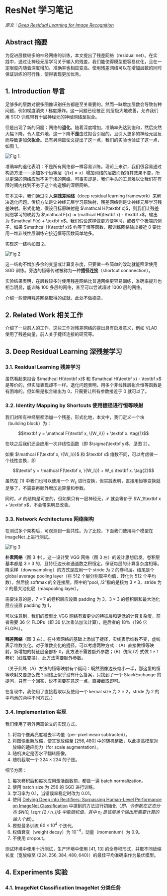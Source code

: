 # ResNet 学习笔记
*原文：[Deep Residual Learning for Image Recognition](https://arxiv.org/abs/1512.03385)*

## Abstract 摘要
为促进层数较多的神经网络的训练，本文提出了残差网络（residual net）。在实践中，通过让神经元层学习关于输入的残差，我们能使得模型更容易优化，且在一定限度内随着深度增加，准确率也相应变高。使用残差网络可以在增加层数的同时保证训练的可行性，使得表现更加优秀。

## 1. Introduction 导言
足够多的层数对很多图像识别任务都是至关重要的。然而一昧增加层数会导致各种问题，例如梯度消失 / 梯度爆炸。这一问题已经被正
则层极大地改善，允许我们用 SGD 训练带有十层神经元的神经网络至拟合。

但是出现了新的问题：网络的**退化**。随着深度增加，准确率先达到饱和，然后突然大幅下降。令人意外地，这一下降**不是**由过拟合引起的，且引入更多的神经元层反而导致更加**欠拟合**。已有另两篇论文提出了这一点，我们的实验也验证了这一点，如图 1。

![Fig 1.](fig1.png)

准确率的退化表明：不是所有网络都一样容易训练。理论上来讲，我们很容易通过构造方法——添加多个恒等层（$f(x) = x$）增加网络的层数而保持其效果不变，所以更深的网络应当不劣于浅的网络。可事实却是，我们手头的工具难以让我们在有限时间内找到不劣于这个构造解的深层网络。

在本文中，我们通过引入**深残差网络**（deep residual learning framework）来解决退化问题。传统方法是让神经元层学习原映射，残差网络则是让神经元层学习残差映射。形式化地，假设目标原映射是 $\mathcal H(\textbf x)$，则我们让残差网络学习的映射为 $\mathcal F(x) := \mathcal H(\textbf x) - \textbf x$，输出为 $\mathcal F(x) + \textbf x$。我们假设这样做更方便学习，或者举个极端的例子，如果 $\mathcal H(\textbf x)$ 约等于恒等函数，那训练网络输出接近 $0$ 要比用一堆非线性层训练它接近恒等函数简单地多。

实现这一结构如图 2。

![Fig 2](fig2.png)

这一结构不增加多余的变量或计算复杂度，只要做一些简单的改动就能照常使用 SGD 训练。旁边的恒等传递被称为一种**捷径连接**（shortcut connnection）。

实验结果表明，在层数较多时使用残差网络比普通网络更容易训练，准确率提升也相当明显，能训练 100 多层的网络，甚至可以尝试超过 1000 层的网络。

介绍一些使用残差网络取得的成就，此处不做摘录。

## 2. Related Work 相关工作
介绍了一些前人的工作，这些工作对残差网络的提出具有启发意义，例如 VLAD 使用了残差向量，前人关于捷径连接的研究等。

## 3. Deep Residual Learning 深残差学习
### 3.1. Residual Learning 残差学习
虽然看起来拟合 $\mathcal H(\textbf x)$ 和 $\mathcal H(\textbf x) - \textbf x$ 是等价的，但实际表现却不一样。退化问题表明，用多个非线性层拟合恒等函数是有困难的。但如果是拟合输出为 $0$，只需要让所有参数接近于 $0$ 就可以了。

### 3.2. Identity Mapping by Shortcuts 使用捷径进行恒等映射
我们对所有神经层都添加一个残差。形式化地，本文中，我们定义一个块（building block）为：

$$\textbf y = \mathcal F(\textbf x, \{W_i\}) + \textbf x. \tag{1}$$

在块之后我们还会应用一次非线性函数（即 $\sigma(\textbf y)$，见图 2）。

如果 $\mathcal F(\textbf x, \{W_i\})$ 和 $\textbf x$ 维数不同，可以考虑做一个线性变换，即

$$\textbf y = \mathcal F(\textbf x, \{W_i\}) + W_s \textbf x. \tag{2}$$

虽然在 $(1)$ 中我们也可以使用一个 $W_s$ 进行变换，但实践表明，直接用恒等变换就足够了，不需要再额外增加运算量和参数。

同时，$\mathcal F$ 的结构是可变的，但如果只有一层神经元，$\mathcal F$ 就会等价于 $W_1\textbf x + \textbf x$，不会带来明显改善。

### 3.3. Network Architectures 网络架构
在测试多个架构后，可观测到一些共性。为了比较，下面我们使用两个模型在 ImageNet 上进行测试。

![Fig 3](fig3.png)

**朴素网络**（图 3 中）。这一设计受 VGG 网络（图 3 左）的设计思想启发。卷积层基本都是 $3 \times 3$ 的，且特征边长和通道数之积恒定，保证每层的计算复杂度相等。降采样（downsampling）的方式是应用一个 stride 为 $2$ 的卷积层。结尾是个 global average pooling layer（将 $512$ 个层分别取平均值，转化为 $512$ 个平均数），然后接 softmax 的全连接层。图中的“pool, /2”指的是核为 $3 \times 3$，stride 为 $2$ 的最大池化层（maxpooling layer）。

需要注意的是，$7 \times 7$ 的卷积层应设置 padding 为 $3$，$3 \times 3$ 的卷积层和最大池化层应设置 padding 为 $1$，

可以注意到，我们的模型比 VGG 网络有着更少的特征层和更低的计算复杂度，前者需要 $36$ 亿 FLOPs（即 $36$ 亿次乘法加法计算），是后者的 $18\%$（$196$ 亿 FLOPs）。

**残差网络**（图 3 右）。在朴素网络的基础上添加了捷径，实线表示维数不变，虚线表示维数变化。对于维数变化的捷径，可以考虑两种方式：（A）直接做恒等映射，新增加的特征层全部补 $0$，此方法不需要额外参数；（B）仿照 $(2)$ 式做 $1 \times 1$ 卷积（线性变换），此方法需要额外参数。

（关于此处（A）方法的恒等映射有个疑问：既然图像边长缩小一半，那这里的恒等映射又要怎么做？网络上似乎没有什么答案，只找到了一个 StackExchange 的[提问](https://stats.stackexchange.com/questions/252033/are-shortcut-connections-with-stride-1-still-identity-mappings-in-resnets)，只有一个回答，说不需要在意这一点，直接截取即可。

在复现中，我使用了直接截取以及使用一个 kernal size 为 $2 \times 2$，stride 为 $2$ 的平均池的两种不同方式。）

### 3.4. Implementation 实现
我们使用了另外两篇论文的实现方式。

1. 将每个像素亮度减去平均值（per-pixel mean subtracted）。
2. 将图像重新放缩，使其宽放缩至 $[256, 480]$ 中的随机整数，以此提高模型对放缩的适应能力（for scale augmentation）。
3. 随机决定是否水平翻转图像。
4. 随机截取一个 $224 \times 224$ 的子图。

细节方面：

1. 每次卷积后和每次应用激活函数前，都做一遍 batch normalization。
2. 使用 batch size 为 $256$ 的 SGD 进行训练。
3. 学习率为 $0.1$，当错误率稳定时改为 $0.01$。
4. 使用 [Delving Deep into Rectifiers: Surpassing Human-Level Performance on ImageNet Classification](https://arxiv.org/abs/1502.01852) 中提到的方法进行初始化（*即，令参数在正态分布 $N(0, \sqrt {2 / n_l}$ 中取随机值，其中 $n_l$ 是该层单个输出所需要计算的输入个数*）。
5. 模型最多训练 $60 \times 10^4$ 个迭代。
6. 权值衰变（weight decay）为 $10^{-4}$，动量（momentum）为 $0.9$。
7. 不使用 dropout。

测试环境中使用十折测试，生产环境中使用 [41, 13] 的全卷积形式，并取不同放缩长度（宽放缩至 $\{224, 256, 384, 480, 640\}$）的最佳平均准确率作为最优模型。

## 4. Experiments 实验
### 4.1. ImageNet Classification ImageNet 分类任务